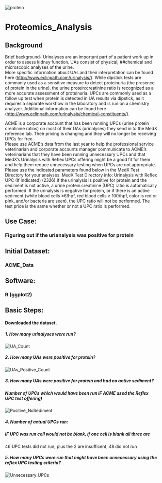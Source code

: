 ![protein](https://user-images.githubusercontent.com/19572673/62321969-f10d5e00-b471-11e9-9fac-315ac7e82035.jpg)
# Proteomics_Analysis
## Background
Brief background- Urinalyses are an important part of a patient work up in order to assess kidney function. UAs consist of 
physical, ##chemical and microscopic analyses of the urine.  
More specific information about UAs and their interpretation can be found here (http://www.eclinpath.com/urinalysis/). 
While dipstick tests are commonly used as a sensitive measure to detect proteinuria (the presence of protein in the urine), the urine protein:creatinine ratio is recognized as a more accurate assessment of proteinuria. 
UPCs are commonly used as a follow up test when protein is detected in UA results via dipstick, as it requires a separate workflow in the laboratory and is run on a chemistry analyzer. 
Additional information can be found here (http://www.eclinpath.com/urinalysis/chemical-constituents/).   

ACME is a corporate account that has been running UPCs (urine protein creatinine ratios) on most of their UAs (urinalyses) they send in to the MedX reference lab. 
Their pricing is changing and they will no longer be receiving UPCs for free.  
Please use ACME’s data from the last year to help the professional service veterinarian and corporate accounts manager communicate to ACME’s veterinarians that they have been running unnecessary UPCs and that MedX’s Urinalysis with Reflex UPCs offering might be a good fit for them and help them reduce unnecessary testing when UPCs are not appropriate. 
Please use the indicated parameters found below in the MedX Test Directory for your analyses.
MedX Test Directory info: Urinalysis with Reflex UPC (If Indicated) (2326)
If the urinalysis is positive for protein and the sediment is not active, a urine protein:creatinine (UPC) ratio is automatically performed. 
If the urinalysis is negative for protein, or if there is an active sediment (white blood cells ≥6/hpf, red blood cells ≥ 100/hpf,  color is red or pink, and/or bacteria are seen), the UPC ratio will not be performed. The test price is the same whether or not a UPC ratio is performed.

## Use Case:
### Figuring out if the urianalysis was positive for protein
## Initial Dataset:
### ACME_Data
## Software:
### R (ggplot2)
## Basic Steps:
#### Downloaded the dataset. 

##### 1.	How many urinalyses were run?
![UA_Count](https://user-images.githubusercontent.com/19572673/62091688-321e2c00-b240-11e9-8d74-d141e18d780a.PNG)

##### 2.	How many UAs were positive for protein? 
![UAs_Positive_Count](https://user-images.githubusercontent.com/19572673/62091689-321e2c00-b240-11e9-8a0a-3154a72a53b3.PNG)

##### 3.	How many UAs were positive for protein and had no active sediment? 
##### Number of UPCs which would have been run IF ACME used the Reflex UPC test offering)
![Positive_NoSediment](https://user-images.githubusercontent.com/19572673/62091687-321e2c00-b240-11e9-90ec-6ba55c750123.PNG)

##### 4.	Number of actual UPCs run: 
##### IF UPC was run cell would not be blank, if one cell is blank all three are

46 UPC tests did not run, plus the 2 are insufficent, 48 did not run 

##### 5.	How many UPCs were run that might have been unnecessary using the reflex UPC testing criteria?
![Unnecessary_UPCs](https://user-images.githubusercontent.com/19572673/62091690-321e2c00-b240-11e9-8e86-5a9b5bc17d47.PNG)
